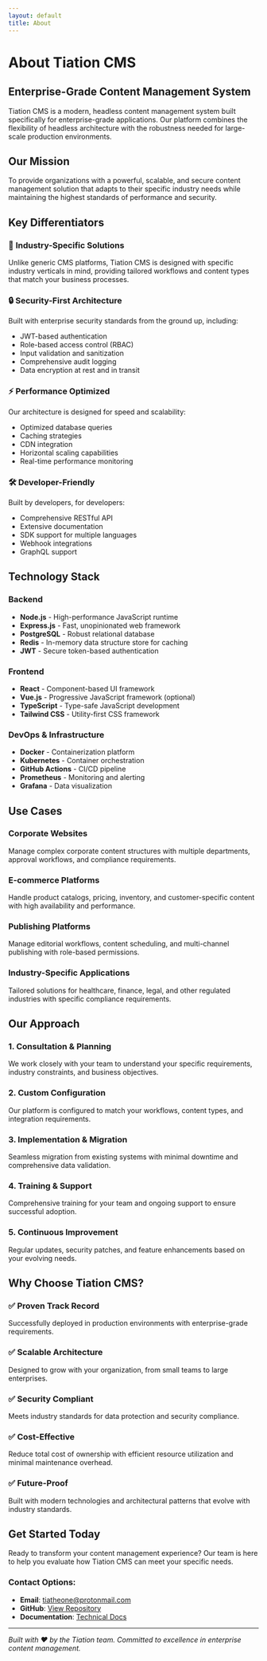 ```yaml
---
layout: default
title: About
---
```


# About Tiation CMS

## Enterprise-Grade Content Management System

Tiation CMS is a modern, headless content management system built specifically for enterprise-grade applications. Our platform combines the flexibility of headless architecture with the robustness needed for large-scale production environments.

## Our Mission

To provide organizations with a powerful, scalable, and secure content management solution that adapts to their specific industry needs while maintaining the highest standards of performance and security.

## Key Differentiators

### 🎯 **Industry-Specific Solutions**
Unlike generic CMS platforms, Tiation CMS is designed with specific industry verticals in mind, providing tailored workflows and content types that match your business processes.

### 🔒 **Security-First Architecture**
Built with enterprise security standards from the ground up, including:
- JWT-based authentication
- Role-based access control (RBAC)
- Input validation and sanitization
- Comprehensive audit logging
- Data encryption at rest and in transit

### ⚡ **Performance Optimized**
Our architecture is designed for speed and scalability:
- Optimized database queries
- Caching strategies
- CDN integration
- Horizontal scaling capabilities
- Real-time performance monitoring

### 🛠️ **Developer-Friendly**
Built by developers, for developers:
- Comprehensive RESTful API
- Extensive documentation
- SDK support for multiple languages
- Webhook integrations
- GraphQL support

## Technology Stack

### Backend
- **Node.js** - High-performance JavaScript runtime
- **Express.js** - Fast, unopinionated web framework
- **PostgreSQL** - Robust relational database
- **Redis** - In-memory data structure store for caching
- **JWT** - Secure token-based authentication

### Frontend
- **React** - Component-based UI framework
- **Vue.js** - Progressive JavaScript framework (optional)
- **TypeScript** - Type-safe JavaScript development
- **Tailwind CSS** - Utility-first CSS framework

### DevOps & Infrastructure
- **Docker** - Containerization platform
- **Kubernetes** - Container orchestration
- **GitHub Actions** - CI/CD pipeline
- **Prometheus** - Monitoring and alerting
- **Grafana** - Data visualization

## Use Cases

### Corporate Websites
Manage complex corporate content structures with multiple departments, approval workflows, and compliance requirements.

### E-commerce Platforms
Handle product catalogs, pricing, inventory, and customer-specific content with high availability and performance.

### Publishing Platforms
Manage editorial workflows, content scheduling, and multi-channel publishing with role-based permissions.

### Industry-Specific Applications
Tailored solutions for healthcare, finance, legal, and other regulated industries with specific compliance requirements.

## Our Approach

### 1. **Consultation & Planning**
We work closely with your team to understand your specific requirements, industry constraints, and business objectives.

### 2. **Custom Configuration**
Our platform is configured to match your workflows, content types, and integration requirements.

### 3. **Implementation & Migration**
Seamless migration from existing systems with minimal downtime and comprehensive data validation.

### 4. **Training & Support**
Comprehensive training for your team and ongoing support to ensure successful adoption.

### 5. **Continuous Improvement**
Regular updates, security patches, and feature enhancements based on your evolving needs.

## Why Choose Tiation CMS?

### ✅ **Proven Track Record**
Successfully deployed in production environments with enterprise-grade requirements.

### ✅ **Scalable Architecture**
Designed to grow with your organization, from small teams to large enterprises.

### ✅ **Security Compliant**
Meets industry standards for data protection and security compliance.

### ✅ **Cost-Effective**
Reduce total cost of ownership with efficient resource utilization and minimal maintenance overhead.

### ✅ **Future-Proof**
Built with modern technologies and architectural patterns that evolve with industry standards.

## Get Started Today

Ready to transform your content management experience? Our team is here to help you evaluate how Tiation CMS can meet your specific needs.

### Contact Options:
- **Email**: [tiatheone@protonmail.com](mailto:tiatheone@protonmail.com)
- **GitHub**: [View Repository](https://github.com/tiaastor/tiation-cms)
- **Documentation**: [Technical Docs](https://github.com/tiaastor/tiation-cms/wiki)

---

*Built with ❤️ by the Tiation team. Committed to excellence in enterprise content management.*
